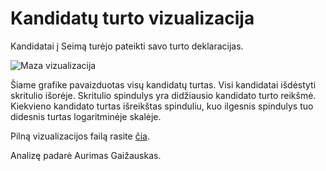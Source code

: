 Kandidatų turto vizualizacija
==================================

Kandidatai į Seimą turėjo pateikti savo turto deklaracijas. 

![Maza vizualizacija](https://github.com/vzemlys/psdatadive12/raw/master/Turtas/turtinis_kandidatu_pasiskirstymas.jpg)


Šiame grafike pavaizduotas visų kandidatų turtas. Visi kandidatai išdėstyti skritulio
išorėje. Skritulio spindulys yra didžiausio kandidato turto reikšmė. Kiekvieno
kandidato turtas išreikštas spinduliu, kuo ilgesnis spindulys tuo didesnis
turtas logaritminėje skalėje. 

Pilną vizualizacijos failą rasite
[čia](https://github.com/vzemlys/psdatadive12/raw/master/Turtas/turtinis_kandidatu_pasiskirstymas.pdf).

Analizę padarė Aurimas Gaižauskas.

